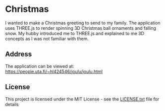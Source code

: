 # Christmas
I wanted to make a Christmas greeting to send to my family. The application uses THREE.js to render spinning 3D Christmas ball ornaments and falling snow. My hubby introduced me to THREE.js and explained to me 3D concepts as I was not familiar with them.

## Address

The application can be viewed at:
https://people.uta.fi/~hl424546/joulu/joulu.html

## License

This project is licensed under the MIT License - see the [LICENSE.txt](LICENSE.txt) file for details
